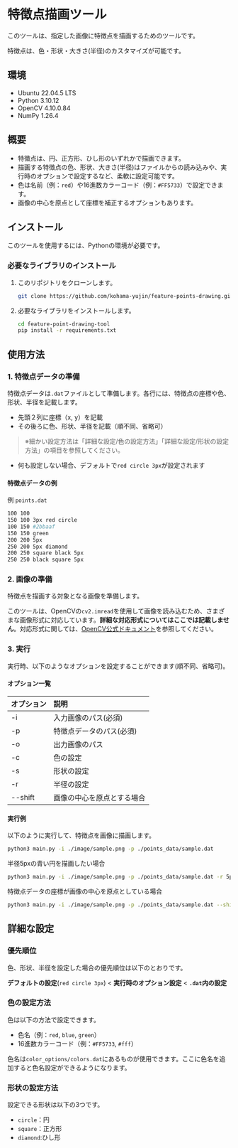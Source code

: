 # 特徴点描画ツール

このツールは、指定した画像に特徴点を描画するためのツールです。

特徴点は、色・形状・大きさ(半径)のカスタマイズが可能です。

## 環境
- Ubuntu 22.04.5 LTS
- Python 3.10.12
- OpenCV 4.10.0.84
- NumPy 1.26.4

## 概要
- 特徴点は、円、正方形、ひし形のいずれかで描画できます。
- 描画する特徴点の色、形状、大きさ(半径)はファイルからの読み込みや、実行時のオプションで設定するなど、柔軟に設定可能です。
- 色は名前（例：`red`）や16進数カラーコード（例：`#FF5733`）で設定できます。
- 画像の中心を原点として座標を補正するオプションもあります。

## インストール

このツールを使用するには、Pythonの環境が必要です。

### 必要なライブラリのインストール

1. このリポジトリをクローンします。
    ```bash
    git clone https://github.com/kohama-yujin/feature-points-drawing.git
    ```

2. 必要なライブラリをインストールします。
    ```bash
    cd feature-point-drawing-tool
    pip install -r requirements.txt
    ```

## 使用方法

### 1. 特徴点データの準備
特徴点データは`.dat`ファイルとして準備します。各行には、特徴点の座標や色、形状、半径を記載します。
- 先頭２列に座標（x, y）を記載
- その後ろに色、形状、半径を記載（順不同、省略可）
> ※細かい設定方法は「詳細な設定/色の設定方法」「詳細な設定/形状の設定方法」の項目を参照してください。
- 何も設定しない場合、デフォルトで`red circle 3px`が設定されます


#### 特徴点データの例
例 `points.dat`
```bash
100 100  
150 100 3px red circle  
100 150 #2bbaaf
150 150 green
200 200 5px
250 200 5px diamond
200 250 square black 5px
250 250 black square 5px
```

### 2. 画像の準備
特徴点を描画する対象となる画像を準備します。

このツールは、OpenCVの`cv2.imread`を使用して画像を読み込むため、さまざまな画像形式に対応しています。**詳細な対応形式についてはここでは記載しません**。対応形式に関しては、[OpenCV公式ドキュメント](https://docs.opencv.org)を参照してください。


### 3. 実行
実行時、以下のようなオプションを設定することができます(順不同、省略可)。

#### オプション一覧
| オプション | 説明 |
| :--- | :--- |
| -i    | 入力画像のパス(必須) |
| -p    | 特徴点データのパス(必須) |
| -o    | 出力画像のパス |
| -c    | 色の設定 |
| -s    | 形状の設定 |
| -r    | 半径の設定 |
| --shift | 画像の中心を原点とする場合 |

#### 実行例
以下のように実行して、特徴点を画像に描画します。
```bash
python3 main.py -i ./image/sample.png -p ./points_data/sample.dat
```
半径5pxの青い円を描画したい場合
```bash
python3 main.py -i ./image/sample.png -p ./points_data/sample.dat -r 5px -c blue -s circle
```
特徴点データの座標が画像の中心を原点としている場合
```bash
python3 main.py -i ./image/sample.png -p ./points_data/sample.dat --shift
```
## 詳細な設定
### 優先順位
色、形状、半径を設定した場合の優先順位は以下のとおりです。

**デフォルトの設定**(`red circle 3px`) < **実行時のオプション設定** < **`.dat`内の設定**

### 色の設定方法
色は以下の方法で設定できます。
- 色名（例：`red`, `blue`, `green`）
- 16進数カラーコード（例：`#FF5733`, `#fff`）

色名は`color_options/colors.dat`にあるものが使用できます。ここに色名を追加すると色名設定ができるようになります。

### 形状の設定方法
設定できる形状は以下の3つです。
- `circle`：円
- `square`：正方形
- `diamond`:ひし形
